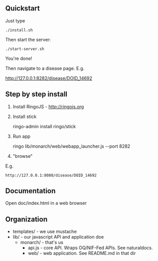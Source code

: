 ## Quickstart

Just type

    ./install.sh

Then start the server:

    ./start-server.sh

You're done!

Then navigate to a disease page. E.g.

http://127.0.0.1:8282/disease/DOID_14692

## Step by step install

1. Install RingoJS - http://ringojs.org

2. Install stick

    ringo-admin install ringo/stick

3. Run app

    ringo lib/monarch/web/webapp_launcher.js --port 8282

4. "browse"

E.g.

    http://127.0.0.1:8080/disease/DOID_14692

## Documentation

Open doc/index.html in a web browser

## Organization

 * templates/           - we use mustache
 * lib/                 - our javascript API and application doe
     * monarch/         - that's us
         * api.js       - core API. Wraps OQ/NIF-Fed APIs. See naturaldocs.
         * web/         - web application. See README.md in that dir

